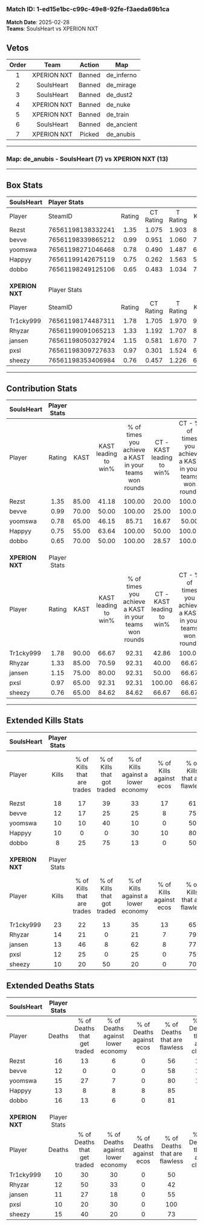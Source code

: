 ### Match ID: 1-ed15e1bc-c99c-49e8-92fe-f3aeda69b1ca  
**Match Date**: 2025-02-28  
**Teams**: SoulsHeart vs XPERION NXT  

## Vetos  

| Order | Team | Action | Map |
| :---: | :--: | :----: | --- |
| 1 | XPERION NXT | Banned | de_inferno |
| 2 | SoulsHeart | Banned | de_mirage |
| 3 | SoulsHeart | Banned | de_dust2 |
| 4 | XPERION NXT | Banned | de_nuke |
| 5 | XPERION NXT | Banned | de_train |
| 6 | SoulsHeart | Banned | de_ancient |
| 7 | XPERION NXT | Picked | de_anubis |

---  

### **Map**: de_anubis - SoulsHeart (7) vs XPERION NXT (13)  
---  

## Box Stats  

| **SoulsHeart**  | Player Stats      |        |           |          |       |       |       |         |        |      |     |
| :- | :- | :-: | :-: | :-: | :-: | :-: | :-: | :-: | :-: | :-: | :-: |
| Player          | SteamID           | Rating | CT Rating | T Rating | KAST  |  ADR  | Kills | Assists | Deaths | K/D  | HS% |
| Rezst           | 76561198138332241 |  1.35  |   1.075   |  1.903   | 85.00 | 90.4  |  18   |    5    |   16   | 1.13 | 38  |
| bevve           | 76561198339865212 |  0.99  |   0.951   |  1.060   | 70.00 | 61.4  |  12   |    5    |   12   | 1.00 | 50  |
| yoomswa         | 76561198271046468 |  0.78  |   0.490   |  1.487   | 65.00 | 60.1  |  10   |    3    |   15   | 0.67 | 80  |
| Happyy          | 76561199142675119 |  0.75  |   0.262   |  1.563   | 55.00 | 57.7  |  10   |    4    |   13   | 0.77 | 30  |
| dobbo           | 76561198249125106 |  0.65  |   0.483   |  1.034   | 70.00 | 44.8  |   8   |    2    |   16   | 0.50 | 25  |
|                 |                   |        |           |          |       |       |       |         |        |      |     |
|                 |                   |        |           |          |       |       |       |         |        |      |     |
|                 |                   |        |           |          |       |       |       |         |        |      |     |
| **XPERION NXT** | Player Stats      |        |           |          |       |       |       |         |        |      |     |
| Player          | SteamID           | Rating | CT Rating | T Rating | KAST  |  ADR  | Kills | Assists | Deaths | K/D  | HS% |
| Tr1cky999       | 76561198174487311 |  1.78  |   1.705   |  1.970   | 90.00 | 105.6 |  23   |    0    |   10   | 2.30 | 47  |
| Rhyzar          | 76561199091065213 |  1.33  |   1.192   |  1.707   | 85.00 | 93.6  |  14   |   13    |   12   | 1.17 | 71  |
| jansen          | 76561198050327924 |  1.15  |   0.581   |  1.670   | 75.00 | 76.9  |  13   |    6    |   11   | 1.18 | 53  |
| pxsl            | 76561198309727633 |  0.97  |   0.301   |  1.524   | 65.00 | 52.4  |  12   |    3    |   10   | 1.20 | 25  |
| sheezy          | 76561198353406984 |  0.76  |   0.457   |  1.226   | 65.00 | 53.2  |  10   |    4    |   15   | 0.67 | 70  |
---  

## Contribution Stats  

| **SoulsHeart**  | Player Stats |       |                      |                                                        |                           |                                                             |                          |                                                            |
| :- | :-: | :-: | :-: | :-: | :-: | :-: | :-: | :-: |
| Player          |    Rating    | KAST  | KAST leading to win% | % of times you achieve a KAST in your teams won rounds | CT - KAST leading to win% | CT - % of times you achieve a KAST in your teams won rounds | T - KAST leading to win% | T - % of times you achieve a KAST in your teams won rounds |
| Rezst           |     1.35     | 85.00 |        41.18         |                         100.00                         |           20.00           |                           100.00                            |          71.43           |                           100.00                           |
| bevve           |     0.99     | 70.00 |        50.00         |                         100.00                         |           25.00           |                           100.00                            |          83.33           |                           100.00                           |
| yoomswa         |     0.78     | 65.00 |        46.15         |                         85.71                          |           16.67           |                            50.00                            |          71.43           |                           100.00                           |
| Happyy          |     0.75     | 55.00 |        63.64         |                         100.00                         |           50.00           |                           100.00                            |          71.43           |                           100.00                           |
| dobbo           |     0.65     | 70.00 |        50.00         |                         100.00                         |           28.57           |                           100.00                            |          71.43           |                           100.00                           |
|                 |              |       |                      |                                                        |                           |                                                             |                          |                                                            |
|                 |              |       |                      |                                                        |                           |                                                             |                          |                                                            |
|                 |              |       |                      |                                                        |                           |                                                             |                          |                                                            |
| **XPERION NXT** | Player Stats |       |                      |                                                        |                           |                                                             |                          |                                                            |
| Player          |    Rating    | KAST  | KAST leading to win% | % of times you achieve a KAST in your teams won rounds | CT - KAST leading to win% | CT - % of times you achieve a KAST in your teams won rounds | T - KAST leading to win% | T - % of times you achieve a KAST in your teams won rounds |
| Tr1cky999       |     1.78     | 90.00 |        66.67         |                         92.31                          |           42.86           |                           100.00                            |          81.82           |                           90.00                            |
| Rhyzar          |     1.33     | 85.00 |        70.59         |                         92.31                          |           40.00           |                            66.67                            |          83.33           |                           100.00                           |
| jansen          |     1.15     | 75.00 |        80.00         |                         92.31                          |           50.00           |                            66.67                            |          90.91           |                           100.00                           |
| pxsl            |     0.97     | 65.00 |        92.31         |                         92.31                          |          100.00           |                            66.67                            |          90.91           |                           100.00                           |
| sheezy          |     0.76     | 65.00 |        84.62         |                         84.62                          |           66.67           |                            66.67                            |          90.00           |                           90.00                            |
---  

## Extended Kills Stats  

| **SoulsHeart**  | Player Stats |                            |                            |                                    |                         |                              |                                 |                                       |                    |           |
| :- | :-: | :-: | :-: | :-: | :-: | :-: | :-: | :-: | :-: | :-: |
| Player          |    Kills     | % of Kills that are trades | % of Kills that got traded | % of Kills against a lower economy | % of Kills against ecos | % of Kills that are flawless | % of Kills that are close duels | % of Kills that are assisted by flash | Pistol Round Kills | AWP Kills |
| Rezst           |      18      |             17             |             39             |                 33                 |           17            |              61              |                0                |                  11                   |         0          |     0     |
| bevve           |      12      |             17             |             25             |                 25                 |            8            |              75              |                8                |                   0                   |         0          |     0     |
| yoomswa         |      10      |             10             |             40             |                 10                 |            0            |              50              |               10                |                   0                   |         0          |     3     |
| Happyy          |      10      |             0              |             0              |                 30                 |           10            |              80              |                0                |                   0                   |         5          |     0     |
| dobbo           |      8       |             25             |             75             |                 13                 |            0            |              50              |                0                |                  13                   |         1          |     1     |
|                 |              |                            |                            |                                    |                         |                              |                                 |                                       |                    |           |
|                 |              |                            |                            |                                    |                         |                              |                                 |                                       |                    |           |
|                 |              |                            |                            |                                    |                         |                              |                                 |                                       |                    |           |
| **XPERION NXT** | Player Stats |                            |                            |                                    |                         |                              |                                 |                                       |                    |           |
| Player          |    Kills     | % of Kills that are trades | % of Kills that got traded | % of Kills against a lower economy | % of Kills against ecos | % of Kills that are flawless | % of Kills that are close duels | % of Kills that are assisted by flash | Pistol Round Kills | AWP Kills |
| Tr1cky999       |      23      |             22             |             13             |                 35                 |           13            |              65              |               13                |                   9                   |         0          |     4     |
| Rhyzar          |      14      |             21             |             0              |                 21                 |            7            |              79              |               14                |                   0                   |         0          |     2     |
| jansen          |      13      |             46             |             8              |                 62                 |            8            |              77              |                8                |                   0                   |         0          |     0     |
| pxsl            |      12      |             25             |             0              |                 25                 |            0            |              75              |                8                |                   0                   |         7          |     2     |
| sheezy          |      10      |             20             |             50             |                 20                 |            0            |              70              |                0                |                  20                   |         0          |     1     |
## Extended Deaths Stats  

| **SoulsHeart**  | Player Stats |                             |                                   |                          |                               |                            |                           |               |
| :- | :-: | :-: | :-: | :-: | :-: | :-: | :-: | :-: |
| Player          |    Deaths    | % of Deaths that get traded | % of Deaths against lower economy | % of Deaths against ecos | % of Deaths that are flawless | % of Deaths that are close | % of Deaths while blinded | Deaths to AWP |
| Rezst           |      16      |             13              |                 6                 |            0             |              56               |             19             |             6             |       0       |
| bevve           |      12      |              0              |                 0                 |            0             |              58               |             17             |             0             |       0       |
| yoomswa         |      15      |             27              |                 7                 |            0             |              80               |             13             |             7             |       1       |
| Happyy          |      13      |              8              |                 8                 |            8             |              85               |             0              |            15             |       2       |
| dobbo           |      16      |             13              |                 6                 |            0             |              81               |             0              |             0             |       4       |
|                 |              |                             |                                   |                          |                               |                            |                           |               |
|                 |              |                             |                                   |                          |                               |                            |                           |               |
|                 |              |                             |                                   |                          |                               |                            |                           |               |
| **XPERION NXT** | Player Stats |                             |                                   |                          |                               |                            |                           |               |
| Player          |    Deaths    | % of Deaths that get traded | % of Deaths against lower economy | % of Deaths against ecos | % of Deaths that are flawless | % of Deaths that are close | % of Deaths while blinded | Deaths to AWP |
| Tr1cky999       |      10      |             30              |                30                 |            0             |              50               |             0              |             0             |       1       |
| Rhyzar          |      12      |             50              |                33                 |            0             |              42               |             0              |             8             |       1       |
| jansen          |      11      |             27              |                18                 |            0             |              55               |             9              |             9             |       2       |
| pxsl            |      10      |             20              |                30                 |            0             |              100              |             0              |            10             |       1       |
| sheezy          |      15      |             40              |                20                 |            0             |              73               |             7              |             0             |       1       |
